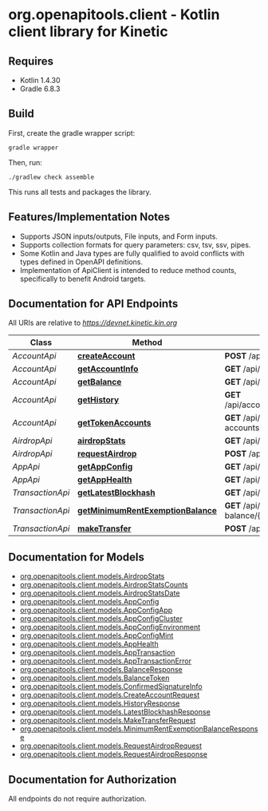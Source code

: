 # org.openapitools.client - Kotlin client library for Kinetic

## Requires

* Kotlin 1.4.30
* Gradle 6.8.3

## Build

First, create the gradle wrapper script:

```
gradle wrapper
```

Then, run:

```
./gradlew check assemble
```

This runs all tests and packages the library.

## Features/Implementation Notes

* Supports JSON inputs/outputs, File inputs, and Form inputs.
* Supports collection formats for query parameters: csv, tsv, ssv, pipes.
* Some Kotlin and Java types are fully qualified to avoid conflicts with types defined in OpenAPI definitions.
* Implementation of ApiClient is intended to reduce method counts, specifically to benefit Android targets.

<a name="documentation-for-api-endpoints"></a>
## Documentation for API Endpoints

All URIs are relative to *https://devnet.kinetic.kin.org*

Class | Method | HTTP request | Description
------------ | ------------- | ------------- | -------------
*AccountApi* | [**createAccount**](docs/AccountApi.md#createaccount) | **POST** /api/account/create | 
*AccountApi* | [**getAccountInfo**](docs/AccountApi.md#getaccountinfo) | **GET** /api/account/info/{environment}/{index}/{accountId} | 
*AccountApi* | [**getBalance**](docs/AccountApi.md#getbalance) | **GET** /api/account/balance/{environment}/{index}/{accountId} | 
*AccountApi* | [**getHistory**](docs/AccountApi.md#gethistory) | **GET** /api/account/history/{environment}/{index}/{accountId}/{mint} | 
*AccountApi* | [**getTokenAccounts**](docs/AccountApi.md#gettokenaccounts) | **GET** /api/account/token-accounts/{environment}/{index}/{accountId}/{mint} | 
*AirdropApi* | [**airdropStats**](docs/AirdropApi.md#airdropstats) | **GET** /api/airdrop/stats | 
*AirdropApi* | [**requestAirdrop**](docs/AirdropApi.md#requestairdrop) | **POST** /api/airdrop | 
*AppApi* | [**getAppConfig**](docs/AppApi.md#getappconfig) | **GET** /api/app/{environment}/{index}/config | 
*AppApi* | [**getAppHealth**](docs/AppApi.md#getapphealth) | **GET** /api/app/{environment}/{index}/health | 
*TransactionApi* | [**getLatestBlockhash**](docs/TransactionApi.md#getlatestblockhash) | **GET** /api/transaction/latest-blockhash/{environment}/{index} | 
*TransactionApi* | [**getMinimumRentExemptionBalance**](docs/TransactionApi.md#getminimumrentexemptionbalance) | **GET** /api/transaction/minimum-rent-exemption-balance/{environment}/{index} | 
*TransactionApi* | [**makeTransfer**](docs/TransactionApi.md#maketransfer) | **POST** /api/transaction/make-transfer | 


<a name="documentation-for-models"></a>
## Documentation for Models

 - [org.openapitools.client.models.AirdropStats](docs/AirdropStats.md)
 - [org.openapitools.client.models.AirdropStatsCounts](docs/AirdropStatsCounts.md)
 - [org.openapitools.client.models.AirdropStatsDate](docs/AirdropStatsDate.md)
 - [org.openapitools.client.models.AppConfig](docs/AppConfig.md)
 - [org.openapitools.client.models.AppConfigApp](docs/AppConfigApp.md)
 - [org.openapitools.client.models.AppConfigCluster](docs/AppConfigCluster.md)
 - [org.openapitools.client.models.AppConfigEnvironment](docs/AppConfigEnvironment.md)
 - [org.openapitools.client.models.AppConfigMint](docs/AppConfigMint.md)
 - [org.openapitools.client.models.AppHealth](docs/AppHealth.md)
 - [org.openapitools.client.models.AppTransaction](docs/AppTransaction.md)
 - [org.openapitools.client.models.AppTransactionError](docs/AppTransactionError.md)
 - [org.openapitools.client.models.BalanceResponse](docs/BalanceResponse.md)
 - [org.openapitools.client.models.BalanceToken](docs/BalanceToken.md)
 - [org.openapitools.client.models.ConfirmedSignatureInfo](docs/ConfirmedSignatureInfo.md)
 - [org.openapitools.client.models.CreateAccountRequest](docs/CreateAccountRequest.md)
 - [org.openapitools.client.models.HistoryResponse](docs/HistoryResponse.md)
 - [org.openapitools.client.models.LatestBlockhashResponse](docs/LatestBlockhashResponse.md)
 - [org.openapitools.client.models.MakeTransferRequest](docs/MakeTransferRequest.md)
 - [org.openapitools.client.models.MinimumRentExemptionBalanceResponse](docs/MinimumRentExemptionBalanceResponse.md)
 - [org.openapitools.client.models.RequestAirdropRequest](docs/RequestAirdropRequest.md)
 - [org.openapitools.client.models.RequestAirdropResponse](docs/RequestAirdropResponse.md)


<a name="documentation-for-authorization"></a>
## Documentation for Authorization

All endpoints do not require authorization.
